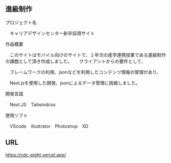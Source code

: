 ## 進級制作

プロジェクト名

　キャリアデザインセンター新卒採用サイト


作品概要

　このサイトはモバイル向けのサイトで、１年次の産学連携授業である進級制作の課題として頂き作成しました。
　
  クライアントからの要件として、

　フレームワークの利用、jsonなどを利用したコンテンツ情報の管理があり、

　Next.jsを使用した開発、jsonによるデータ管理に挑戦しました。


開発言語

　Next.JS　Tailwindcss


使用ソフト

　VScode　illustrator　Photoshop　XD
 

## URL
https://cdc-eight.vercel.app/
